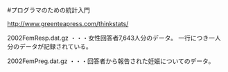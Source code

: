 #プログラマのための統計入門

http://www.greenteapress.com/thinkstats/

2002FemResp.dat.gz
・・・女性回答者7,643人分のデータ。
      一行につき一人分のデータが記録されている。

2002FemPreg.dat.gz
・・・回答者から報告された妊娠についてのデータ。
